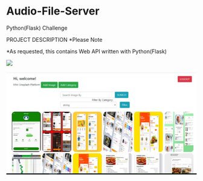 # Audio-File-Server
Python(Flask) Challenge

PROJECT DESCRIPTION
*Please Note

*As requested, this contains Web API written with Python(Flask)  

![](https://i.imgur.com/RSal5ZG.png)

![](https://github.com/peterewanfo/mini-unsplash-clone/blob/master/home_screenshot.jpg?raw=true)
